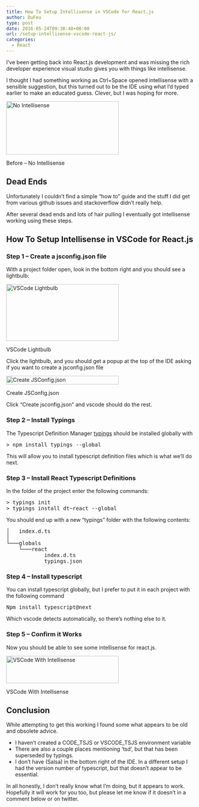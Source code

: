```yaml
---
title: How To Setup Intellisense in VSCode for React.js
author: DuFeu
type: post
date: 2016-05-24T09:30:48+00:00
url: /setup-intellisense-vscode-react-js/
categories:
  - React
---
```


I&#8217;ve been getting back into React.js development and was missing the rich developer experience visual studio gives you with things like intellisense.

I thought I had something working as Ctrl+Space opened intellisense with a sensible suggestion, but this turned out to be the IDE using what I&#8217;d typed earlier to make an educated guess. Clever, but I was hoping for more.

<div id="attachment_588" style="width: 310px" class="wp-caption aligncenter">
  <a href="../../images/2016/05/01_before.png"><img src="../../images/2016/05/01_before-300x142.png" alt="No Intellisense" width="300" height="142" class="size-medium wp-image-588" /></a>
  
  <p class="wp-caption-text">
    Before &#8211; No Intellisense
  </p>
</div>

## Dead Ends

Unfortunately I couldn&#8217;t find a simple &#8220;how to&#8221; guide and the stuff I did get from various github issues and stackoverflow didn&#8217;t really help.

After several dead ends and lots of hair pulling I eventually got intellisense working using these steps.

## How To Setup Intellisense in VSCode for React.js

### Step 1 &#8211; Create a jsconfig.json file

With a project folder open, look in the bottom right and you should see a lightbulb:

<div id="attachment_589" style="width: 310px" class="wp-caption aligncenter">
  <a href="../../images/2016/05/02_Lightbulb.png"><img src="../../images/2016/05/02_Lightbulb-300x152.png" alt="VSCode Lightbulb " width="300" height="152" class="size-medium wp-image-589" /></a>
  
  <p class="wp-caption-text">
    VSCode Lightbulb
  </p>
</div>

Click the lightbulb, and you should get a popup at the top of the IDE asking if you want to create a jsconfig.json file

<div id="attachment_590" style="width: 310px" class="wp-caption aligncenter">
  <a href="../../images/2016/05/03_CreateJSConfig.png"><img src="../../images/2016/05/03_CreateJSConfig-300x23.png" alt="Create JSConfig.json" width="300" height="23" class="size-medium wp-image-590" /></a>
  
  <p class="wp-caption-text">
    Create JSConfig.json
  </p>
</div>

Click &#8220;Create jsconfig.json&#8221; and vscode should do the rest.

### Step 2 &#8211; Install Typings

The Typescript Definition Manager [typings][1] should be installed globally with

<pre class="brush: bash; title: ; notranslate" title="">&gt; npm install typings --global
</pre>

This will allow you to install typescript definition files which is what we&#8217;ll do next.

### Step 3 &#8211; Install React Typescript Definitions

In the folder of the project enter the following commands:

<pre class="brush: bash; title: ; notranslate" title="">&gt; typings init
&gt; typings install dt~react --global
</pre>

You should end up with a new &#8220;typings&#8221; folder with the following contents:

<pre class="brush: bash; title: ; notranslate" title="">│   index.d.ts
│
└───globals
    └───react
            index.d.ts
            typings.json
</pre>

### Step 4 &#8211; Install typescript

You can install typescript globally, but I prefer to put it in each project with the following command

<pre class="brush: bash; title: ; notranslate" title="">Npm install typescript@next
</pre>

Which vscode detects automatically, so there&#8217;s nothing else to it.

### Step 5 &#8211; Confirm it Works

Now you should be able to see some intellisense for react.js.

<div id="attachment_591" style="width: 310px" class="wp-caption aligncenter">
  <a href="../../images/2016/05/04_Working.png"><img src="../../images/2016/05/04_Working-300x73.png" alt="VSCode With Intellisense" width="300" height="73" class="size-medium wp-image-591" /></a>
  
  <p class="wp-caption-text">
    VSCode With Intellisense
  </p>
</div>

## Conclusion

While attempting to get this working I found some what appears to be old and obsolete advice.

- I haven&#8217;t created a CODE_TSJS or VSCODE_TSJS environment variable
- There are also a couple places mentioning &#8216;tsd&#8217;, but that has been superseded by typings.
- I don&#8217;t have (Salsa) in the bottom right of the IDE. In a different setup I had the version number of typescript, but that doesn&#8217;t appear to be essential.

In all honestly, I don&#8217;t really know what I&#8217;m doing, but it appears to work. Hopefully it will work for you too, but please let me know if it doesn&#8217;t in a comment below or on twitter.

[1]: https://github.com/typings/typings
